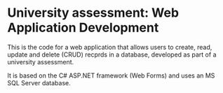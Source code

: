 # University assessment: Web Application Development

This is the code for a web application that allows users to create, read, update and delete (CRUD) recprds in a database, developed as part of a university assessment.

It is based on the C# ASP.NET framework (Web Forms) and uses an MS SQL Server database.
